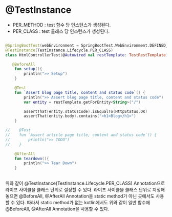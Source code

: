 # @TestInstance
- PER_METHOD : test 함수 당 인스턴스가 생성된다.
- PER_CLASS : test 클래스 당 인스턴스가 생성된다.

```kotlin

@SpringBootTest(webEnvironment = SpringBootTest.WebEnvironment.DEFINED_PORT)
@TestInstance(TestInstance.Lifecycle.PER_CLASS)
class HtmlControllerTest(@Autowired val restTemplate: TestRestTemplate) {

   @BeforeAll
    fun setup(){
        println(">> Setup")
    }

    @Test
    fun `Assert blog page title, content and status code`() {
        println(">> Assert blog page title, content and status code")
        var entity = restTemplate.getForEntity<String>("/")

        assertThat(entity.statusCode).isEqualTo(HttpStatus.OK)
        assertThat(entity.body).contains("<h1>Blog</h1>")
    }

//    @Test
//    fun `Assert article page title, content and status code`() {
//        println(">> TODO")
//    }

    @AfterAll
    fun teardown(){
        println(">> Tear Down")
    }
    
```

위와 같이 @TestInstance(TestInstance.Lifecycle.PER_CLASS) Annotation으로 라이프 사이클을 클래스 단위로 설정할 수 있다.
라이프 사이클을 클래스 단위로 지정해 놓으면 @BeforeAll, @AfterAll Annotation을 static method가 아닌 곳에서도 사용할 수 있다.
따라서 static method가 없는 kotlin에서도 위와 같이 일반 함수에 @BeforeAll, @AfterAll Annotation을 사용할 수 있다.